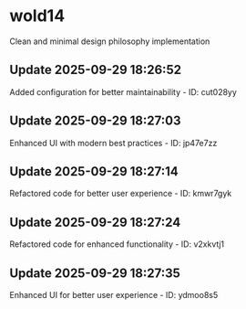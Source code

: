 # wold14
Clean and minimal design philosophy implementation

## Update 2025-09-29 18:26:52
Added configuration for better maintainability - ID: cut028yy


## Update 2025-09-29 18:27:03
Enhanced UI with modern best practices - ID: jp47e7zz


## Update 2025-09-29 18:27:14
Refactored code for better user experience - ID: kmwr7gyk


## Update 2025-09-29 18:27:24
Refactored code for enhanced functionality - ID: v2xkvtj1


## Update 2025-09-29 18:27:35
Enhanced UI for better user experience - ID: ydmoo8s5

